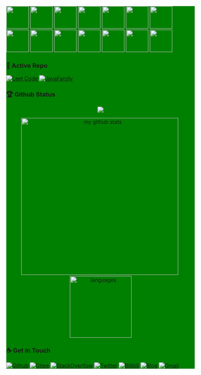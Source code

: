 <!-- two Cat -->
<div style="background: green ">
<div>
    <img src="https://emojis.slackmojis.com/emojis/images/1563480763/5999/meow_party.gif" width="60" height="60"/>
    <img src="https://emojis.slackmojis.com/emojis/images/1563480763/5999/meow_party.gif" width="60" height="60"/>
    <img src="https://emojis.slackmojis.com/emojis/images/1563480763/5999/meow_party.gif" width="60" height="60"/>
    <img src="https://emojis.slackmojis.com/emojis/images/1563480763/5999/meow_party.gif" width="60" height="60"/>
    <img src="https://emojis.slackmojis.com/emojis/images/1563480763/5999/meow_party.gif" width="60" height="60"/>
    <img src="https://emojis.slackmojis.com/emojis/images/1563480763/5999/meow_party.gif" width="60" height="60"/>
    <img src="https://emojis.slackmojis.com/emojis/images/1563480763/5999/meow_party.gif" width="60" height="60"/>
    <img src="https://emojis.slackmojis.com/emojis/images/1563480763/5999/meow_party.gif" width="60" height="60"/>
    <img src="https://emojis.slackmojis.com/emojis/images/1563480763/5999/meow_party.gif" width="60" height="60"/>
    <img src="https://emojis.slackmojis.com/emojis/images/1563480763/5999/meow_party.gif" width="60" height="60"/>
    <img src="https://emojis.slackmojis.com/emojis/images/1563480763/5999/meow_party.gif" width="60" height="60"/>
    <img src="https://emojis.slackmojis.com/emojis/images/1563480763/5999/meow_party.gif" width="60" height="60"/>
    <img src="https://emojis.slackmojis.com/emojis/images/1563480763/5999/meow_party.gif" width="60" height="60"/>
    <img src="https://emojis.slackmojis.com/emojis/images/1563480763/5999/meow_party.gif" width="60" height="60"/> 
</div>

### 👀 Active Repo
[![Leet Code](https://github-readme-stats.vercel.app/api/pin/?username=joeljhou&repo=leetcode)](https://github.com/joeljhou/leetcode)
[![JavaFamily](https://github-readme-stats.vercel.app/api/pin/?username=joeljhou&repo=JavaFamily)](https://github.com/joeljhou/JavaFamily)

    
### 🏆 Github Status
<p align="center">
    <img src="https://github-profile-trophy.vercel.app/?username=joeljhou&column=7&theme=onedark"/>
</p>

<p align="center">
<img src="https://github-readme-stats.vercel.app/api?username=joeljhou&show_icons=true&theme=tokyonight" alt="my github stats" width="420"/>&nbsp;
  <img src="https://github-readme-stats.vercel.app/api/top-langs/?username=joeljhou&layout=compact&theme=tokyonight" alt="languages" height="165">
</p>

### ☕ Get In Touch
[![Github](https://img.shields.io/badge/-Github-000?style=flat&logo=Github&logoColor=white)](https://github.com/joeljhou)
[![Gitee](https://img.shields.io/badge/-Gitee-bc2025?style=flat&logo=Gitee&logoColor=white)](https://gitee.com/joeljhou)
[![StackOverflow](https://img.shields.io/badge/-StackOverflow-f48225?style=flat&logo=StackOverflow&logoColor=white)](https://stackoverflow.com/users/12606347/joeljhou)
[![Twitter](https://img.shields.io/badge/-Twitter-blue?style=flat&logo=Twitter&logoColor=white)](https://twitter.com/StrayPurpose)
[![Bilibili](https://img.shields.io/badge/-Bilibili-c13584?style=flat&labelColor=c13584&logo=instagram&logoColor=white)](https://space.bilibili.com/394136840)
[![Blog](https://img.shields.io/badge/-Website-FCA121?style=flat&logo=java&logoColor=white)]()
[![Gmail](https://img.shields.io/badge/-Gmail-c14438?style=flat&logo=Gmail&logoColor=white)](mailto:joeljhou336@gmail.com)

